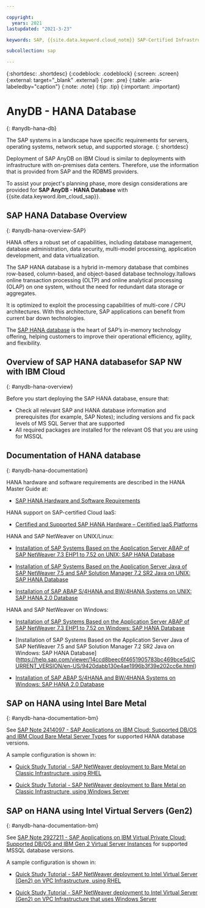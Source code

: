 ```yaml
---

copyright:
  years: 2021
lastupdated: "2021-3-23"

keywords: SAP, {{site.data.keyword.cloud_notm}} SAP-Certified Infrastructure, {{site.data.keyword.ibm_cloud_sap}}, SAP Workloads

subcollection: sap

---
```


{:shortdesc: .shortdesc}
{:codeblock: .codeblock}
{:screen: .screen}
{:external: target="_blank" .external}
{:pre: .pre}
{:table: .aria-labeledby="caption"}
{:note: .note}
{:tip: .tip}
{:important: .important}

# AnyDB - HANA Database
{: #anydb-hana-db}

The SAP systems in a landscape have specific requirements for servers, operating systems, network setup, and supported storage.
{: shortdesc}

Deployment of SAP AnyDB on IBM Cloud is similar to deployments with infrastructure with on-premises data centers. Therefore, use the information that is provided from SAP and the RDBMS providers.

To assist your project's planning phase, more design considerations are provided for **SAP AnyDB - HANA Database** with {{site.data.keyword.ibm_cloud_sap}}.

## SAP HANA Database Overview 
{: #anydb-hana-overview-SAP}

HANA offers a robust set of capabilities, including database management, database administration, data security, multi-model processing, application development, and data virtualization.

The SAP HANA database  is  a hybrid  in-memory  database that  combines row-based, column-based, and object-based  database  technology.Itallows  online  transaction  processing  (OLTP)  and  online  analytical processing (OLAP) on one system, without the need for redundant data storage or aggregates.

It  is  optimized  to  exploit  the  processing  capabilities  of  multi-core  /  CPU  architectures.  With  this architecture, SAP applications can benefit from current bar down technologies.

The [SAP  HANA  database](http://tekslate.com/tutorials/sap-hana-tutorials-interview-questions/) is the heart of SAP’s in-memory  technology  offering,  helping  customers  to improve their operational efficiency, agility, and flexibility.

## Overview of SAP HANA databasefor SAP NW with IBM Cloud
{: #anydb-hana-overview}

Before you start deploying the SAP HANA database, ensure that:

 * Check all relevant SAP and HANA database information and prerequisites (for example, SAP Notes); including versions and fix pack levels of MS SQL Server that are supported
 * All required packages are installed for the relevant OS that you are using for MSSQL

## Documentation of HANA database
{: #anydb-hana-documentation}

HANA hardware and software requirements are described in the HANA Master Guide at: 

* [SAP HANA Hardware and Software Requirements](https://help.sap.com/viewer/eb3777d5495d46c5b2fa773206bbfb46/2.0.01/en-US/d3d1cf20bb5710149b57fd794c827a4e.html) 

HANA support on SAP-certified Cloud IaaS: 

* [Certified and Supported SAP HANA Hardware – Ceritified IaaS Platforms](https://www.sap.com/dmc/exp/2014-09-02-hana-hardware/enEN/#/solutions?filters=iaas;ve:28) 

HANA and SAP NetWeaver on UNIX/Linux: 

* [Installation of SAP Systems Based on the Application Server ABAP of SAP NetWeaver 7.3 EHP1 to 7.52 on UNIX: SAP HANA Database](https://help.sap.com/viewer/910828cec5d14d6685da380aec1dc4ae/CURRENT_VERSION/en-US/9420dabb130e4ae1996b3f39e202cc6e.html) 

* [Installation of SAP Systems Based on the Application Server Java of SAP NetWeaver 7.5 and SAP Solution Manager 7.2 SR2 Java on UNIX: SAP HANA Database](https://help.sap.com/viewer/3aa4caa3bd634a22bdc572d82d1311ec/CURRENT_VERSION/en-US/9420dabb130e4ae1996b3f39e202cc6e.html) 

* [Installation of SAP ABAP S/4HANA and BW/4HANA Systems on UNIX: SAP HANA 2.0 Database](https://help.sap.com/viewer/39c32e9783f6439e871410848f61544c/CURRENT_VERSION_SWPM20/en-US/1937febc57ad4d81a213fca9b3e031a5.html)

HANA and SAP NetWeaver on Windows: 

* [Installation of SAP Systems Based on the Application Server ABAP of SAP NetWeaver 7.3 EHP1 to 7.52 on Windows: SAP HANA Database](https://help.sap.com/viewer/2703bed525eb478c935bc312b3c3b0a6/CURRENT_VERSION/en-US/9420dabb130e4ae1996b3f39e202cc6e.html)

* [Installation of SAP Systems Based on the Application Server Java of SAP NetWeaver 7.5 and SAP Solution Manager 7.2 SR2 Java on Windows: SAP HANA Database] (https://help.sap.com/viewer/14ccd8beec6f4651905783bc469bce5d/CURRENT_VERSION/en-US/9420dabb130e4ae1996b3f39e202cc6e.html)

* [Installation of SAP ABAP S/4HANA and BW/4HANA Systems on Windows: SAP HANA 2.0 Database](https://help.sap.com/viewer/3741bfe0345f4892ae190ee7cfc53d4c/CURRENT_VERSION_SWPM20/en-US/1937febc57ad4d81a213fca9b3e031a5.html) 

## SAP on HANA using Intel Bare Metal 
{: #anydb-hana-documentation-bm}

See [SAP Note 2414097 - SAP Applications on IBM Cloud: Supported DB/OS and IBM Cloud Bare Metal Server Types](https://launchpad.support.sap.com/#/notes/2414097) for supported HANA database versions. 

A sample configuration is shown in: 

* [Quick Study Tutorial - SAP NetWeaver deployment to Bare Metal on Classic Infrastructure, using RHEL](https://cloud.ibm.com/docs/sap?topic=sap-quickstudy-bm-netweaver-rhel) 

* [Quick Study Tutorial - SAP NetWeaver deployment to Bare Metal on Classic Infrastructure, using Windows Server](https://cloud.ibm.com/docs/sap?topic=sap-quickstudy-bm-netweaver-wins) 

## SAP on HANA using Intel Virtual Servers (Gen2) 
{: #anydb-hana-documentation-bm}

See [SAP Note 2927211 - SAP Applications on IBM Virtual Private Cloud: Supported DB/OS and IBM Gen 2 Virtual Server Instances](https://launchpad.support.sap.com/#/notes/2927211) for supported MSSQL database versions. 

A sample configuration is shown in: 

* [Quick Study Tutorial - SAP NetWeaver deployment to Intel Virtual Server (Gen2) on VPC Infrastructure, using RHEL](https://cloud.ibm.com/docs/sap?topic=sap-quickstudy-vs-gen2-netweaver-rhel) 

* [Quick Study Tutorial - SAP NetWeaver deployment to Intel Virtual Server (Gen2) on VPC Infrastructure that uses Windows Server](https://cloud.ibm.com/docs/sap?topic=sap-quickstudy-vs-gen2-netweaver-wins) 

